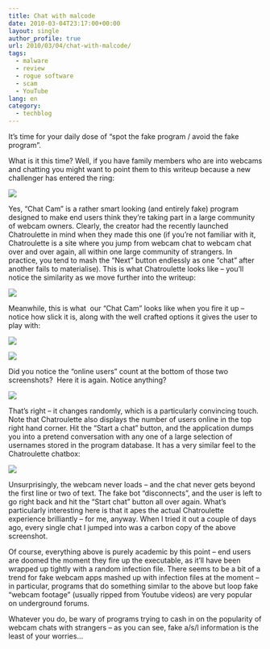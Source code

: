 ```yaml
---
title: Chat with malcode
date: 2010-03-04T23:17:00+00:00
layout: single
author_profile: true
url: 2010/03/04/chat-with-malcode/
tags:
  - malware
  - review
  - rogue software
  - scam
  - YouTube
lang: en
category: 
  - techblog
---
```

It’s time for your daily dose of “spot the fake program / avoid the fake program”.

What is it this time? Well, if you have family members who are into webcams and chatting you might want to point them to this writeup because a new challenger has entered the ring:

[![](http://2.bp.blogspot.com/_vaUVXcmC3OI/S5A3BZ7OkoI/AAAAAAAABJM/gpYDKJfbdX0/s640/fkcam1.jpg)](http://2.bp.blogspot.com/_vaUVXcmC3OI/S5A3BZ7OkoI/AAAAAAAABJM/gpYDKJfbdX0/s1600-h/fkcam1.jpg)

Yes, “Chat Cam” is a rather smart looking (and entirely fake) program designed to make end users think they’re taking part in a large community of webcam owners. Clearly, the creator had the recently launched Chatroulette in mind when they made this one (if you’re not familiar with it, Chatroulette is a site where you jump from webcam chat to webcam chat over and over again, all within one large community of strangers. In practice, you tend to mash the “Next” button endlessly as one “chat” after another fails to materialise). This is what Chatroulette looks like – you’ll notice the similarity as we move further into the writeup:

[![](http://1.bp.blogspot.com/_vaUVXcmC3OI/S5A3A5Z_3ZI/AAAAAAAABJE/K4nkPM-aKv4/s640/fkcam0.jpg)](http://1.bp.blogspot.com/_vaUVXcmC3OI/S5A3A5Z_3ZI/AAAAAAAABJE/K4nkPM-aKv4/s1600-h/fkcam0.jpg)

Meanwhile, this is what  our “Chat Cam” looks like when you fire it up – notice how slick it is, along with the well crafted options it gives the user to play with:

[![](http://4.bp.blogspot.com/_vaUVXcmC3OI/S5A3CTwoxNI/AAAAAAAABJU/KiZMWzUp3H8/s640/fkcam2.jpg)](http://4.bp.blogspot.com/_vaUVXcmC3OI/S5A3CTwoxNI/AAAAAAAABJU/KiZMWzUp3H8/s1600-h/fkcam2.jpg)

[![](http://4.bp.blogspot.com/_vaUVXcmC3OI/S5A3D_AeurI/AAAAAAAABJc/9lYaHza8eZk/s640/fkcam3.jpg)](http://4.bp.blogspot.com/_vaUVXcmC3OI/S5A3D_AeurI/AAAAAAAABJc/9lYaHza8eZk/s1600-h/fkcam3.jpg)

Did you notice the “online users” count at the bottom of those two screenshots?  Here it is again. Notice anything?

[![](http://2.bp.blogspot.com/_vaUVXcmC3OI/S5A3EkqJDsI/AAAAAAAABJk/v_dUotf0TIc/s640/fkcam5.jpg)](http://2.bp.blogspot.com/_vaUVXcmC3OI/S5A3EkqJDsI/AAAAAAAABJk/v_dUotf0TIc/s1600-h/fkcam5.jpg)

That’s right – it changes randomly, which is a particularly convincing touch. Note that Chatroulette also displays the number of users online in the top right hand corner. Hit the “Start a chat” button, and the application dumps you into a pretend conversation with any one of a large selection of usernames stored in the program database. It has a very similar feel to the Chatroulette chatbox:

[![](http://1.bp.blogspot.com/_vaUVXcmC3OI/S5A3GHvW4tI/AAAAAAAABJs/UimFTf_2syY/s640/fkcam6.jpg)](http://1.bp.blogspot.com/_vaUVXcmC3OI/S5A3GHvW4tI/AAAAAAAABJs/UimFTf_2syY/s1600-h/fkcam6.jpg)

Unsurprisingly, the webcam never loads – and the chat never gets beyond the first line or two of text. The fake bot “disconnects”, and the user is left to go right back and hit the “Start chat” button all over again. What’s particularly interesting here is that it apes the actual Chatroulette experience brilliantly – for me, anyway. When I tried it out a couple of days ago, every single chat I jumped into was a carbon copy of the above screenshot.

Of course, everything above is purely academic by this point – end users are doomed the moment they fire up the executable, as it’ll have been wrapped up tightly with a random infection file. There seems to be a bit of a trend for fake webcam apps mashed up with infection files at the moment – in particular, programs that do something similar to the above but loop fake “webcam footage” (usually ripped from Youtube videos) are very popular on underground forums.

Whatever you do, be wary of programs trying to cash in on the popularity of webcam chats with strangers – as you can see, fake a/s/l information is the least of your worries…